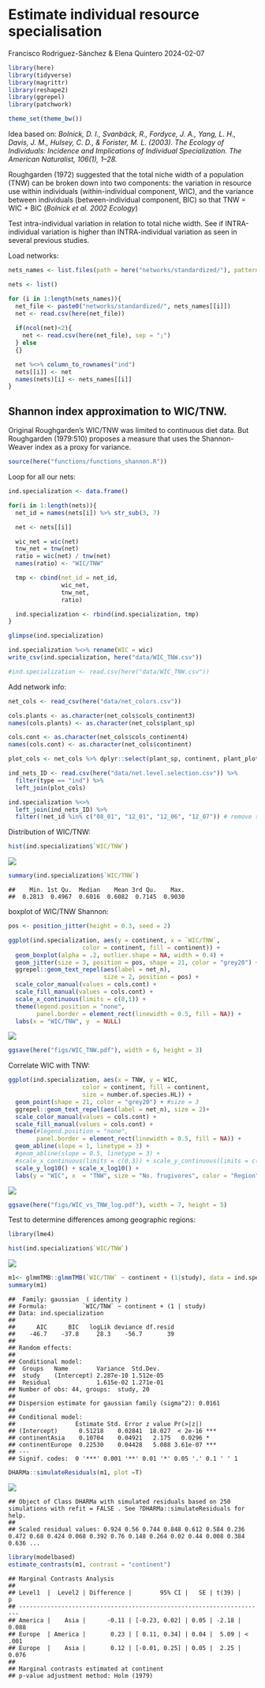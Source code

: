 Estimate individual resource specialisation
================
Francisco Rodriguez-Sánchez & Elena Quintero
2024-02-07

``` r
library(here)
library(tidyverse)
library(magrittr)
library(reshape2)
library(ggrepel)
library(patchwork)

theme_set(theme_bw())
```

Idea based on: *Bolnick, D. I., Svanbäck, R., Fordyce, J. A., Yang, L.
H., Davis, J. M., Hulsey, C. D., & Forister, M. L. (2003). The Ecology
of Individuals: Incidence and Implications of Individual Specialization.
The American Naturalist, 106(1), 1–28.*

Roughgarden (1972) suggested that the total niche width of a population
(TNW) can be broken down into two components: the variation in resource
use within individuals (within-individual component, WIC), and the
variance between individuals (between-individual component, BIC) so that
TNW = WIC + BIC (*Bolnick et al. 2002 Ecology*)

Test intra-individual variation in relation to total niche width. See if
INTRA-individual variation is higher than INTRA-individual variation as
seen in several previous studies.

Load networks:

``` r
nets_names <- list.files(path = here("networks/standardized/"), pattern = "_int")

nets <- list()

for (i in 1:length(nets_names)){
  net_file <- paste0("networks/standardized/", nets_names[[i]])
  net <- read.csv(here(net_file))
  
  if(ncol(net)<2){
    net <- read.csv(here(net_file), sep = ";") 
  } else
  {}  

  net %<>% column_to_rownames("ind")
  nets[[i]] <- net
  names(nets)[i] <- nets_names[[i]]
}
```

## Shannon index approximation to WIC/TNW.

Original Roughgarden’s WIC/TNW was limited to continuous diet data. But
Roughgarden (1979:510) proposes a measure that uses the Shannon-Weaver
index as a proxy for variance.

``` r
source(here("functions/functions_shannon.R"))
```

Loop for all our nets:

``` r
ind.specialization <- data.frame()

for(i in 1:length(nets)){
  net_id = names(nets[i]) %>% str_sub(3, 7)

  net <- nets[[i]]

  wic_net = wic(net)
  tnw_net = tnw(net)
  ratio = wic(net) / tnw(net)
  names(ratio) <- "WIC/TNW"

  tmp <- cbind(net_id = net_id,
               wic_net,
               tnw_net,
               ratio)

  ind.specialization <- rbind(ind.specialization, tmp)
}

glimpse(ind.specialization)

ind.specialization %<>% rename(WIC = wic)
write_csv(ind.specialization, here("data/WIC_TNW.csv"))

#ind.specialization <- read.csv(here("data/WIC_TNW.csv"))
```

Add network info:

``` r
net_cols <- read_csv(here("data/net_colors.csv"))

cols.plants <- as.character(net_cols$cols_continent3)
names(cols.plants) <- as.character(net_cols$plant_sp)

cols.cont <- as.character(net_cols$cols_continent4)
names(cols.cont) <- as.character(net_cols$continent)

plot_cols <- net_cols %>% dplyr::select(plant_sp, continent, plant_plot_rank)

ind_nets_ID <- read.csv(here("data/net.level.selection.csv")) %>%
  filter(type == "ind") %>%
  left_join(plot_cols)

ind.specialization %<>% 
  left_join(ind_nets_ID) %>%
  filter(!net_id %in% c("08_01", "12_01", "12_06", "12_07")) # remove small incomplete nets
```

Distribution of WIC/TNW:

``` r
hist(ind.specialization$`WIC/TNW`)
```

![](ind_specialization_files/figure-gfm/unnamed-chunk-6-1.png)<!-- -->

``` r
summary(ind.specialization$`WIC/TNW`)
```

    ##    Min. 1st Qu.  Median    Mean 3rd Qu.    Max. 
    ##  0.2813  0.4967  0.6016  0.6082  0.7145  0.9030

boxplot of WIC/TNW Shannon:

``` r
pos <- position_jitter(height = 0.3, seed = 2)

ggplot(ind.specialization, aes(y = continent, x = `WIC/TNW`, 
                     color = continent, fill = continent)) +
  geom_boxplot(alpha = .2, outlier.shape = NA, width = 0.4) + 
  geom_jitter(size = 3, position = pos, shape = 21, color = "grey20") + 
  ggrepel::geom_text_repel(aes(label = net_n),
                           size = 2, position = pos) +
  scale_color_manual(values = cols.cont) +
  scale_fill_manual(values = cols.cont) +
  scale_x_continuous(limits = c(0,1)) +
  theme(legend.position = "none",
        panel.border = element_rect(linewidth = 0.5, fill = NA)) +
  labs(x = "WIC/TNW", y  = NULL)  
```

![](ind_specialization_files/figure-gfm/unnamed-chunk-7-1.png)<!-- -->

``` r
ggsave(here("figs/WIC_TNW.pdf"), width = 6, height = 3)
```

Correlate WIC with TNW:

``` r
ggplot(ind.specialization, aes(x = TNW, y = WIC, 
                     color = continent, fill = continent, 
                     size = number.of.species.HL)) +
  geom_point(shape = 21, color = "grey20") + #size = 3
  ggrepel::geom_text_repel(aes(label = net_n), size = 2)+ 
  scale_color_manual(values = cols.cont) +
  scale_fill_manual(values = cols.cont) +
  theme(#legend.position = "none",
        panel.border = element_rect(linewidth = 0.5, fill = NA)) + 
  geom_abline(slope = 1, linetype = 3) +
  #geom_abline(slope = 0.5, linetype = 3) +
  #scale_x_continuous(limits = c(0,3)) + scale_y_continuous(limits = c(0,2)) +
  scale_y_log10() + scale_x_log10() +
  labs(y = "WIC", x  = "TNW", size = "No. frugivores", color = "Region", fill = "Region") 
```

![](ind_specialization_files/figure-gfm/unnamed-chunk-8-1.png)<!-- -->

``` r
ggsave(here("figs/WIC_vs_TNW_log.pdf"), width = 7, height = 5)
```

Test to determine differences among geographic regions:

``` r
library(lme4)

hist(ind.specialization$`WIC/TNW`)
```

![](ind_specialization_files/figure-gfm/unnamed-chunk-9-1.png)<!-- -->

``` r
m1<- glmmTMB::glmmTMB(`WIC/TNW` ~ continent + (1|study), data = ind.specialization)
summary(m1)
```

    ##  Family: gaussian  ( identity )
    ## Formula:          `WIC/TNW` ~ continent + (1 | study)
    ## Data: ind.specialization
    ## 
    ##      AIC      BIC   logLik deviance df.resid 
    ##    -46.7    -37.8     28.3    -56.7       39 
    ## 
    ## Random effects:
    ## 
    ## Conditional model:
    ##  Groups   Name        Variance  Std.Dev. 
    ##  study    (Intercept) 2.287e-10 1.512e-05
    ##  Residual             1.615e-02 1.271e-01
    ## Number of obs: 44, groups:  study, 20
    ## 
    ## Dispersion estimate for gaussian family (sigma^2): 0.0161 
    ## 
    ## Conditional model:
    ##                 Estimate Std. Error z value Pr(>|z|)    
    ## (Intercept)      0.51218    0.02841  18.027  < 2e-16 ***
    ## continentAsia    0.10704    0.04921   2.175   0.0296 *  
    ## continentEurope  0.22530    0.04428   5.088 3.61e-07 ***
    ## ---
    ## Signif. codes:  0 '***' 0.001 '**' 0.01 '*' 0.05 '.' 0.1 ' ' 1

``` r
DHARMa::simulateResiduals(m1, plot =T)
```

![](ind_specialization_files/figure-gfm/unnamed-chunk-9-2.png)<!-- -->

    ## Object of Class DHARMa with simulated residuals based on 250 simulations with refit = FALSE . See ?DHARMa::simulateResiduals for help. 
    ##  
    ## Scaled residual values: 0.924 0.56 0.744 0.848 0.612 0.584 0.236 0.472 0.68 0.424 0.068 0.392 0.76 0.148 0.264 0.02 0.44 0.008 0.384 0.636 ...

``` r
library(modelbased)
estimate_contrasts(m1, contrast = "continent")
```

    ## Marginal Contrasts Analysis
    ## 
    ## Level1  |  Level2 | Difference |        95% CI |   SE | t(39) |      p
    ## ----------------------------------------------------------------------
    ## America |    Asia |      -0.11 | [-0.23, 0.02] | 0.05 | -2.18 | 0.088 
    ## Europe  | America |       0.23 | [ 0.11, 0.34] | 0.04 |  5.09 | < .001
    ## Europe  |    Asia |       0.12 | [-0.01, 0.25] | 0.05 |  2.25 | 0.076 
    ## 
    ## Marginal contrasts estimated at continent
    ## p-value adjustment method: Holm (1979)
